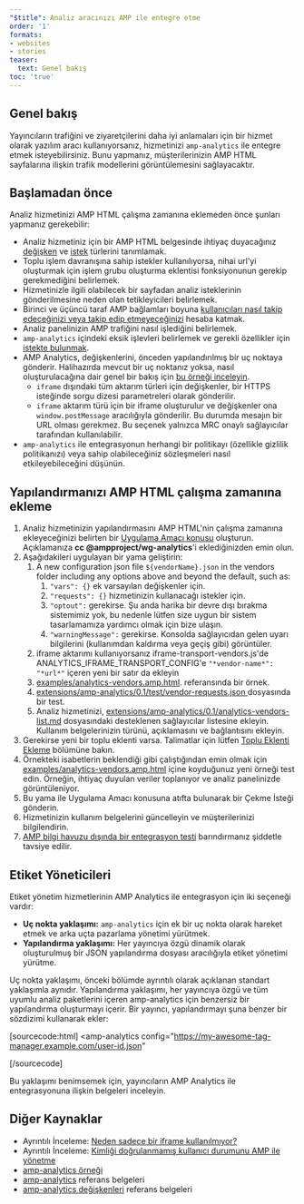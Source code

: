 ```yaml
---
"$title": Analiz aracınızı AMP ile entegre etme
order: '1'
formats:
- websites
- stories
teaser:
  text: Genel bakış
toc: 'true'
---
```


<!--
This file is imported from https://github.com/ampproject/amphtml/blob/master/extensions/amp-analytics/integrating-analytics.md.
Please do not change this file.
If you have found a bug or an issue please
have a look and request a pull request there.
-->

## Genel bakış <a name="overview"></a>

Yayıncıların trafiğini ve ziyaretçilerini daha iyi anlamaları için bir hizmet olarak yazılım aracı kullanıyorsanız, hizmetinizi `amp-analytics` ile entegre etmek isteyebilirsiniz. Bunu yapmanız, müşterilerinizin AMP HTML sayfalarına ilişkin trafik modellerini görüntülemesini sağlayacaktır.

## Başlamadan önce <a name="before-you-begin"></a>

Analiz hizmetinizi AMP HTML çalışma zamanına eklemeden önce şunları yapmanız gerekebilir:

- Analiz hizmetiniz için bir AMP HTML belgesinde ihtiyaç duyacağınız [değişken](https://github.com/ampproject/amphtml/blob/master/extensions/amp-analytics/analytics-vars.md) ve [istek](https://github.com/ampproject/amphtml/blob/master/extensions/amp-analytics/amp-analytics.md#requests) türlerini tanımlamak.
- Toplu işlem davranışına sahip istekler kullanılıyorsa, nihai url'yi oluşturmak için işlem grubu oluşturma eklentisi fonksiyonunun gerekip gerekmediğini belirlemek.
- Hizmetinizle ilgili olabilecek bir sayfadan analiz isteklerinin gönderilmesine neden olan tetikleyicileri belirlemek.
- Birinci ve üçüncü taraf AMP bağlamları boyuna [kullanıcıları nasıl takip edeceğinizi veya takip edip etmeyeceğinizi](https://github.com/ampproject/amphtml/blob/master/spec/amp-managing-user-state.md) hesaba katmak.
- Analiz panelinizin AMP trafiğini nasıl işlediğini belirlemek.
- `amp-analytics` içindeki eksik işlevleri belirlemek ve gerekli özellikler için [istekte bulunmak](https://github.com/ampproject/amphtml/issues/new).
- AMP Analytics, değişkenlerini, önceden yapılandırılmış bir uç noktaya gönderir. Halihazırda mevcut bir uç noktanız yoksa, nasıl oluşturulacağına dair genel bir bakış için [bu örneği inceleyin](https://github.com/ampproject/amp-publisher-sample#amp-analytics-sample).
    - `iframe` dışındaki tüm aktarım türleri için değişkenler, bir HTTPS isteğinde sorgu dizesi parametreleri olarak gönderilir.
    - `iframe` aktarım türü için bir iframe oluşturulur ve değişkenler ona `window.postMessage` aracılığıyla gönderilir. Bu durumda mesajın bir URL olması gerekmez. Bu seçenek yalnızca MRC onaylı sağlayıcılar tarafından kullanılabilir.
- `amp-analytics` ile entegrasyonun herhangi bir politikayı (özellikle gizlilik politikanızı) veya sahip olabileceğiniz sözleşmeleri nasıl etkileyebileceğini düşünün.

## Yapılandırmanızı AMP HTML çalışma zamanına ekleme<a name="adding-your-configuration-to-the-amp-html-runtime"></a>

1. Analiz hizmetinizin yapılandırmasını AMP HTML'nin çalışma zamanına ekleyeceğinizi belirten bir [Uygulama Amacı konusu](https://github.com/ampproject/amphtml/blob/master/extensions/amp-analytics/../../CONTRIBUTING.md#contributing-features) oluşturun. Açıklamanıza **cc @ampproject/wg-analytics**'i eklediğinizden emin olun.
2. Aşağıdakileri uygulayan bir yama geliştirin:
    1. A new configuration json file <code>${vendorName}.json</code> in the vendors <a>folder</a> including any options above and beyond the default, such as:
        1. `"vars": {}` ek varsayılan değişkenler için.
        2. `"requests": {}` hizmetinizin kullanacağı istekler için.
        3. `"optout":` gerekirse. Şu anda harika bir devre dışı bırakma sistemimiz yok, bu nedenle lütfen size uygun bir sistem tasarlamamıza yardımcı olmak için bize ulaşın.
        4. `"warningMessage":` gerekirse. Konsolda sağlayıcıdan gelen uyarı bilgilerini (kullanımdan kaldırma veya geçiş gibi) görüntüler.
    2. iframe aktarımı kullanıyorsanız iframe-transport-vendors.js'de ANALYTICS_IFRAME_TRANSPORT_CONFIG'e `"*vendor-name*": "*url*"` içeren yeni bir satır da ekleyin
    3. [examples/analytics-vendors.amp.html](https://github.com/ampproject/amphtml/blob/master/extensions/amp-analytics/../../examples/analytics-vendors.amp.html). referansında bir örnek.
    4. [extensions/amp-analytics/0.1/test/vendor-requests.json ](https://github.com/ampproject/amphtml/blob/master/extensions/amp-analytics/../../extensions/amp-analytics/0.1/test/vendor-requests.json) dosyasında bir test.
    5. Analiz hizmetinizi, [extensions/amp-analytics/0.1/analytics-vendors-list.md](https://github.com/ampproject/amphtml/blob/master/extensions/amp-analytics/./analytics-vendors-list.md) dosyasındaki desteklenen sağlayıcılar listesine ekleyin. Kullanım belgelerinizin türünü, açıklamasını ve bağlantısını ekleyin.
3. Gerekirse yeni bir toplu eklenti varsa. Talimatlar için lütfen [Toplu Eklenti Ekleme](#add-batch-plugin) bölümüne bakın.
4. Örnekteki isabetlerin beklendiği gibi çalıştığından emin olmak için [examples/analytics-vendors.amp.html](https://github.com/ampproject/amphtml/blob/master/extensions/amp-analytics/../../examples/analytics-vendors.amp.html) içine koyduğunuz yeni örneği test edin. Örneğin, ihtiyaç duyulan veriler toplanıyor ve analiz panelinizde görüntüleniyor.
5. Bu yama ile Uygulama Amacı konusuna atıfta bulunarak bir Çekme İsteği gönderin.
6. Hizmetinizin kullanım belgelerini güncelleyin ve müşterilerinizi bilgilendirin.
7. [AMP bilgi havuzu dışında bir entegrasyon testi](https://github.com/ampproject/amphtml/blob/master/extensions/amp-analytics/../../3p/README.md#adding-proper-integration-tests) barındırmanız şiddetle tavsiye edilir.

## Etiket Yöneticileri<a name="tag-managers"></a>

Etiket yönetim hizmetlerinin AMP Analytics ile entegrasyon için iki seçeneği vardır:

- **Uç nokta yaklaşımı:** `amp-analytics` için ek bir uç nokta olarak hareket etmek ve arka uçta pazarlama yönetimi yürütmek.
- **Yapılandırma yaklaşımı:** Her yayıncıya özgü dinamik olarak oluşturulmuş bir JSON yapılandırma dosyası aracılığıyla etiket yönetimi yürütme.

Uç nokta yaklaşımı, önceki bölümde ayrıntılı olarak açıklanan standart yaklaşımla aynıdır. Yapılandırma yaklaşımı, her yayıncıya özgü ve tüm uyumlu analiz paketlerini içeren amp-analytics için benzersiz bir yapılandırma oluşturmayı içerir. Bir yayıncı, yapılandırmayı şuna benzer bir sözdizimi kullanarak ekler:

[sourcecode:html]
<amp-analytics
  config="https://my-awesome-tag-manager.example.com/user-id.json"
></amp-analytics>
[/sourcecode]

Bu yaklaşımı benimsemek için, yayıncıların AMP Analytics ile entegrasyonuna ilişkin belgeleri inceleyin.

## Diğer Kaynaklar<a name="further-resources"></a>

- Ayrıntılı İnceleme: [Neden sadece bir iframe kullanılmıyor?](https://github.com/ampproject/amphtml/blob/master/extensions/amp-analytics/why-not-iframe.md)
- Ayrıntılı İnceleme: [Kimliği doğrulanmamış kullanıcı durumunu AMP ile yönetme](https://github.com/ampproject/amphtml/blob/master/spec/amp-managing-user-state.md)
- [amp-analytics örneği](https://github.com/ampproject/amp-publisher-sample#amp-analytics-sample)
- [amp-analytics](https://amp.dev/documentation/components/amp-analytics) referans belgeleri
- [amp-analytics değişkenleri](https://github.com/ampproject/amphtml/blob/master/extensions/amp-analytics/analytics-vars.md) referans belgeleri
